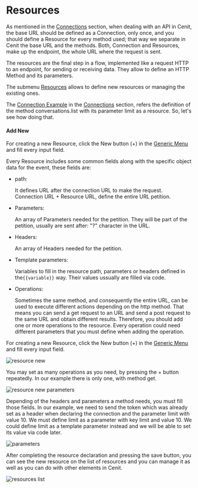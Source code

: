 # Resources

As mentioned in the [Connections](gateway/connection.md) section, when dealing with an API in Cenit, the base URL should be defined as a Connection, only once, and you should define a Resource for every method used; that way we separate in Cenit the base URL and the methods. Both, Connection and Resources, make up the endpoint, the whole URL where the request is sent.

The resources are the final step in a flow, implemented like a request HTTP to an endpoint, for sending or receiving data. They allow to define an HTTP Method and its parameters. 

The submenu [Resources](gateway/resources.md) allows to define new resources or managing the existing ones.

The [Connection Example](gateway/connection.md?id=connection-example) in the [Connections](gateway/connection.md) section, refers the definition of  the method conversations.list with its parameter limit as a resource. So, let's see how doing that.

#### Add New

For creating a new Resource, click the New button (+) in the [Generic Menu](generic/generic_menu_options.md) and fill every input field.

Every Resource includes some common fields along with the specific object data for the event, these fields are:

- path:
  
  It defines URL after the connection URL to make the request. Connection URL + Resource URL, define the entire URL petition.

- Parameters:
  
  An array of Parameters needed for the petition. They will be part of the petition, usually are sent after: "?" character in the URL.

- Headers:
  
  An array of Headers needed for the petition.

- Template parameters:
  
  Variables to fill in the resource path, parameters or headers defined in the`{{variable}}` way. Their values ussually are filled via code.

- Operations:
  
  Sometimes the same method, and consequently the entire URL, can be used to execute different actions depending on the http method. That means you can send a get request to an URL and send a post request to the same URL and obtain different results. Therefore, you should add one or more operations to the resource. Every operation could need different parameters that you must define when adding the operation. 

For creating a new Resource, click the New button (+) in the [Generic Menu](generic/generic_menu_options.md) and fill every input field.

![resource new](https://user-images.githubusercontent.com/54523080/150006305-e3d9b5e6-f00c-4cf8-838a-e94838304a2e.png)

You may set as many operations as you need, by pressing the + button repeatedly. In our example there is only one, with method get.

![resource new parameters](https://user-images.githubusercontent.com/54523080/150008417-8613d0c8-a338-42fc-ad1c-1053fb4ee8df.png)

Depending of the headers and parameters a method needs, you must fill those fields. In our example, we need to send the token which was already set as a header when declaring the connection and the parameter limit with value 10. We must define limit as a parameter with key limit and value 10. We could define limit as a template parameter instead and we will be able to set its value via code later. 

![parameters](https://user-images.githubusercontent.com/54523080/149887939-8a2f3b27-314c-4423-b1dc-9200f00b8216.png)

After completing the resource declaration and pressing the save button, you can see the new resource on the list of resources and you can manage it as well as you can do with other elements in Cenit.

![resources list](https://user-images.githubusercontent.com/54523080/150022311-465a14cf-6ea6-41fe-8c35-2a3dbcd27a30.png)
